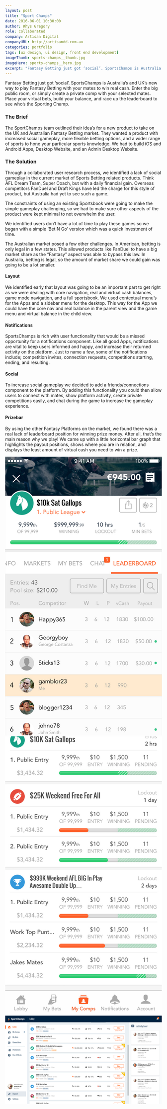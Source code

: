 ```yaml
---
layout: post
title: "Sport Champs"
date: 2016-06-01 10:30:00
author: Rhys Gregory
role: collaborated
company: Artisan Digital
companyURL: http://artisandd.com.au
categories: portfolio
tags: [ux design, ui design, front end development]
imageThumb: sports-champs__thumb.jpg
imageHero: sports-champs__hero.jpg
excerpt: "Fantasy Betting just got ‘social’. SportsChamps is Australia’s and UK’s new way to play Fantasy Betting with your mates to win real cash."
---
```


<div class="o-wrapper  o-wrapper--narrow  u-pt  u-pb+" markdown="1">

Fantasy Betting just got ‘social’. SportsChamps is Australia’s and UK’s new way to play Fantasy Betting with your mates to win real cash. Enter the big public room, or simply create a private comp with your selected mates. Place your virtual bets, build your balance, and race up the leaderboard to see who’s the Sporting Champ.

### The Brief
The SportChamps team outlined their idea’s for a new product to take on the UK and Australian Fantasy Betting market. They wanted a product with increased social gameplay, more flexible  betting options, and a wider range of sports to hone your particular sports knowledge. We had to build iOS and Android Apps, Desktop Website, and an Admin Desktop Website.

### The Solution

Through a collaborated user research process, we identified a lack of social gameplay in the current market of Sports Betting related products. Think AFL Dream Team, Super Coach, but with a daily financial gain. Overseas competitors FanDuel and Draft Kings have led the charge for this style of product, but Australia had yet to see such a game.

The constraints of using an existing Sportsbook were going to make the simple gameplay challenging, so we had to make sure other aspects of the product were kept minimal to not overwhelm the user.

We identified users don’t have a lot of time to play these games so we began with a simple ‘Bet N Go’ version which was a quick investment of time.

The Australian market posed a few other challenges. In American, betting is only legal in a few states. This allowed products like FanDuel to have a big market share as the “Fantasy” aspect  was able to bypass this law. In Australia, betting is legal, so the amount of market share we could gain was going to be a lot smaller.

#### Layout

We identified early that layout was going to be an important part to get right as we were dealing with core navigation, real and virtual cash balances, game mode navigation, and a full sportsbook.  We used contextual menu’s for the Apps and a sidebar menu for the desktop. This way for the App we could have the core nav and real balance in the parent view and the game menu and virtual balance in the child view.

#### Notifications

SportsChamps is rich with user functionality that would be a missed opportunity for a notifications component. Like all good Apps, notifications are vital to keep users informed and happy, and increase their returned activity on the platform. Just to name a few, some of the notifications include; competition invites, connection requests, competitions starting, ending, and resulting.

#### Social

To increase social gameplay we decided to add a friends/connections component to the platform. By adding this functionality you could then allow users to connect with mates, show platform activity, create private competitions easily, and chat during the game to increase the gameplay experience.

#### Prizebar

By using the other Fantasy Platforms on the market, we found there was a real lack of leaderboard position for winning prize money. After all, that’s the main reason why we play! We came up with a little horizontal bar graph that highlights the payout positions, shows where you are in relation, and displays the least amount of virtual cash you need to win a prize.

</div>

<section class="o-band  c-band  u-pb+">
	<div class="o-wrapper  o-wrapper--narrow  u-text-center">
		<div class="o-layout  o-layout--center">
			<div class="o-layout__item  u-1/1  u-1/2-lap-and-up">
				<img class="page-portfolio-item-mobile-img  u-mb" src="/img/portfolio/sports-champs__alt-2.jpg" alt="Sport Champs">
			</div>
			<div class="o-layout__item  u-1/1  u-1/2-lap-and-up">
				<img class="page-portfolio-item-mobile-img  u-mb" src="/img/portfolio/sports-champs__alt-3.jpg" alt="invision">
			</div>
		</div>
		<div>
			<img src="/img/portfolio/sports-champs__alt-1.png" class="c-portfolio-item__img  u-mb+">
		</div>
	</div>
</section>